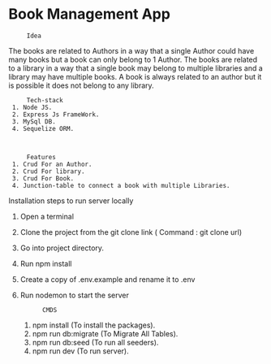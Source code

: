 # Book Management App

         Idea
The books are related to Authors in a way that a single Author could have many
books but a book can only belong to 1 Author. The books are related to a library in a way that a
single book may belong to multiple libraries and a library may have multiple books. A book is
always related to an author but it is possible it does not belong to any library.
       
       
         Tech-stack
     1. Node JS.
     2. Express Js FrameWork.
     3. MySql DB.
     4. Sequelize ORM.
         
         
         
         Features
     1. Crud For an Author.
     2. Crud For library.
     3. Crud For Book.
     4. Junction-table to connect a book with multiple Libraries.
     
     
Installation steps to run server locally
1. Open a terminal
2. Clone the project from the git clone link ( Command : git clone url)
3. Go into project directory.
4. Run npm install
5. Create a copy of .env.example and rename it to .env
6. Run nodemon to start the server



             CMDS
     1. npm install (To install the packages).
     2. npm run db:migrate (To Migrate All Tables).
     3. npm run db:seed (To run all seeders).
     4. npm run dev (To run server).
